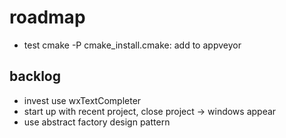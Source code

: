 # roadmap
- test cmake -P cmake_install.cmake: add to appveyor

## backlog
- invest use wxTextCompleter
- start up with recent project, close project
  -> windows appear
- use abstract factory design pattern
